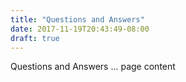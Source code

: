 ```yaml
---
title: "Questions and Answers"
date: 2017-11-19T20:43:49-08:00
draft: true
---
```


Questions and Answers ... page content
